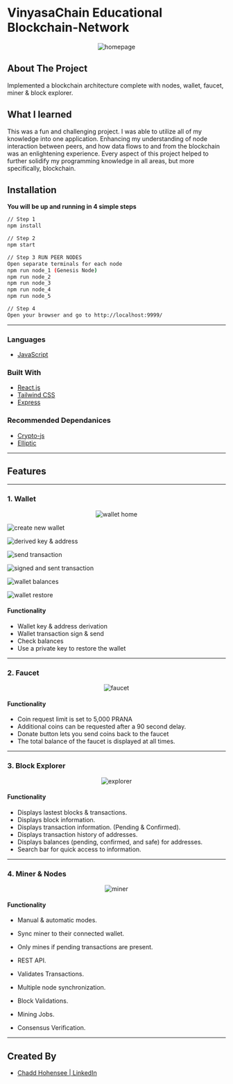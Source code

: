 # VinyasaChain Educational Blockchain-Network

<p align="center">
  <a ><img  src="public/readme/homepage.png" alt="homepage"></a></p>
</p>

## About The Project

Implemented a blockchain architecture complete with nodes, wallet, faucet, miner & block explorer.

## What I learned

This was a fun and challenging project. I was able to utilize all of my knowledge into one application. Enhancing my understanding of node interaction between peers, and how data flows to and from the blockchain was an enlightening experience. Every aspect of this project helped to further solidify my programming knowledge in all areas, but more specifically, blockchain.

## Installation

**You will be up and running in 4 simple steps**

```sh
// Step 1
npm install

// Step 2
npm start

// Step 3 RUN PEER NODES
Open separate terminals for each node
npm run node_1 (Genesis Node)
npm run node_2
npm run node_3
npm run node_4
npm run node_5

// Step 4
Open your browser and go to http://localhost:9999/
```

---

### Languages

- [JavaScript](https://www.javascript.com/)

### Built With

- [React.js](https://react.dev/)
- [Tailwind CSS](https://tailwindcss.com/)
- [Express](https://yarnpkg.com/package/express)

### Recommended Dependanices

- [Crypto-js](https://yarnpkg.com/package/crypto-js)
- [Elliptic](https://yarnpkg.com/package/elliptic)

---

## Features

---

### 1. Wallet

<p align="center">
  <a ><img  src="public/readme/wallet-home.png" alt="wallet home"></a></p>
  <a ><img  src="public/readme/wallet-create.png" alt="create new wallet"></a></p>
  <a ><img  src="public/readme/wallet-create-generate.png" alt="derived key & address"></a></p>
  <a ><img  src="public/readme/wallet-send-txn.png" alt="send transaction"></a></p>
  <a ><img  src="public/readme/wallet-txn-sign-sent.png" alt="signed and sent transaction"></a></p>
</p>
  <a ><img  src="public/readme/wallet-balances.png" alt="wallet balances"></a></p>
  <a ><img  src="public/readme/wallet-open.png" alt="wallet restore"></a></p>

#### Functionality

- Wallet key & address derivation
- Wallet transaction sign & send
- Check balances
- Use a private key to restore the wallet

---

### 2. Faucet

<p align="center">
  <a ><img  src="public/readme/faucet.png" alt="faucet"></a></p>
</p>

#### Functionality

- Coin request limit is set to 5,000 PRANA
- Additional coins can be requested after a 90 second delay.
- Donate button lets you send coins back to the faucet
- The total balance of the faucet is displayed at all times.

---

### 3. Block Explorer

<p align="center">
  <a ><img  src="public/readme/block-explorer.png" alt="explorer"></a></p>
</p>

#### Functionality

- Displays lastest blocks & transactions.
- Displays block information.
- Displays transaction information. (Pending & Confirmed).
- Displays transaction history of addresses.
- Displays balances (pending, confirmed, and safe) for addresses.
- Search bar for quick access to information.

---

### 4. Miner & Nodes

<p align="center">
  <a ><img  src="public/readme/miner.png" alt="miner"></a></p>
</p>

#### Functionality

- Manual & automatic modes.
- Sync miner to their connected wallet.
- Only mines if pending transactions are present.

- REST API.
- Validates Transactions.
- Multiple node synchronization.
- Block Validations.
- Mining Jobs.
- Consensus Verification.

---


## Created By

- [Chadd Hohensee | LinkedIn](https://www.linkedin.com/in/chadd-hohensee)
